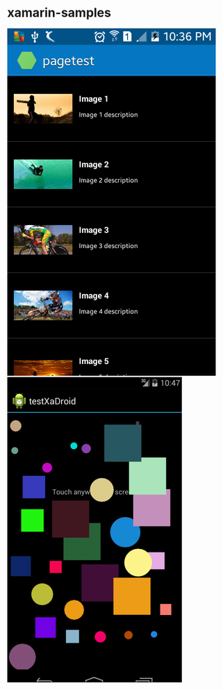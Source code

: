 # xamarin-samples
<img src='https://github.com/sibinet/xamarin-samples/blob/master/Image-Gallery-Android/Screenshots/Screenshot.png'/>
<br/>
<img src='https://github.com/sibinet/xamarin-samples/blob/master/XaTouch-Android/ScreenShots/Capture_android.PNG'/>
